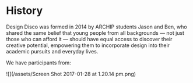 # History

Design Disco was formed in 2014 by ARCHIP students Jason and Ben, who shared the same belief that young people from all backgrounds — not just those who can afford it — should have equal access to discover their creative potential, empowering them to incorporate design into their academic pursuits and everyday lives.

We have participants from:

![](/assets/Screen Shot 2017-01-28 at 1.20.14 pm.png)

